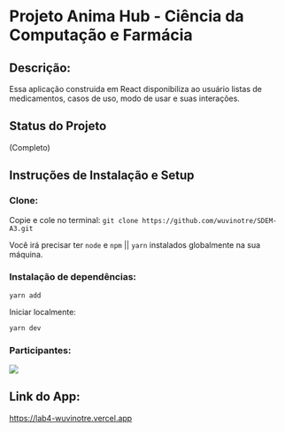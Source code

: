 # Projeto Anima Hub - Ciência da Computação e Farmácia
## Descrição:

Essa aplicação construida em React disponibiliza ao usuário listas de medicamentos, casos de uso, modo de usar e suas interações.

## Status do Projeto

(Completo)

## Instruções de Instalação e Setup

### Clone:

Copie e cole no terminal:
 `git clone https://github.com/wuvinotre/SDEM-A3.git`

Você irá precisar ter `node` e `npm` || `yarn` instalados globalmente na sua máquina.

### Instalação de dependências:

`yarn add`

Iniciar localmente:

`yarn dev`

### Participantes:
<a href="https://github.com/wuvinotre/SDEM-A3/graphs/contributors">
  <img src="https://contrib.rocks/image?repo=wuvinotre/SDEM-A3" />
</a>

## Link do App:

https://lab4-wuvinotre.vercel.app